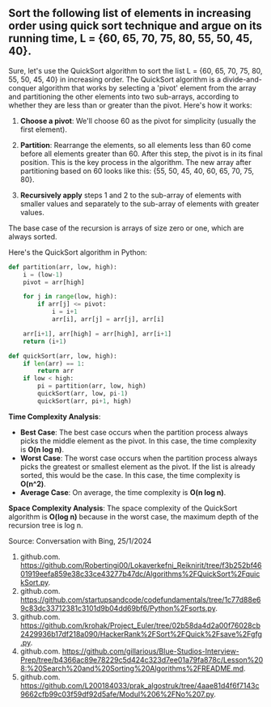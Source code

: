 ## Sort the following list of elements in increasing order using quick sort technique and argue on its running time, L = {60, 65, 70, 75, 80, 55, 50, 45, 40}.

Sure, let's use the QuickSort algorithm to sort the list L = {60, 65, 70, 75, 80, 55, 50, 45, 40} in increasing order. The QuickSort algorithm is a divide-and-conquer algorithm that works by selecting a 'pivot' element from the array and partitioning the other elements into two sub-arrays, according to whether they are less than or greater than the pivot. Here's how it works:

1. **Choose a pivot**: We'll choose 60 as the pivot for simplicity (usually the first element).

2. **Partition**: Rearrange the elements, so all elements less than 60 come before all elements greater than 60. After this step, the pivot is in its final position. This is the key process in the algorithm. The new array after partitioning based on 60 looks like this: {55, 50, 45, 40, 60, 65, 70, 75, 80}.

3. **Recursively apply** steps 1 and 2 to the sub-array of elements with smaller values and separately to the sub-array of elements with greater values.

The base case of the recursion is arrays of size zero or one, which are always sorted.

Here's the QuickSort algorithm in Python:

```python
def partition(arr, low, high):
    i = (low-1)
    pivot = arr[high]

    for j in range(low, high):
        if arr[j] <= pivot:
            i = i+1
            arr[i], arr[j] = arr[j], arr[i]

    arr[i+1], arr[high] = arr[high], arr[i+1]
    return (i+1)

def quickSort(arr, low, high):
    if len(arr) == 1:
        return arr
    if low < high:
        pi = partition(arr, low, high)
        quickSort(arr, low, pi-1)
        quickSort(arr, pi+1, high)
```

**Time Complexity Analysis**:
- **Best Case**: The best case occurs when the partition process always picks the middle element as the pivot. In this case, the time complexity is **O(n log n)**.
- **Worst Case**: The worst case occurs when the partition process always picks the greatest or smallest element as the pivot. If the list is already sorted, this would be the case. In this case, the time complexity is **O(n^2)**.
- **Average Case**: On average, the time complexity is **O(n log n)**.

**Space Complexity Analysis**:
The space complexity of the QuickSort algorithm is **O(log n)** because in the worst case, the maximum depth of the recursion tree is log n.

Source: Conversation with Bing, 25/1/2024
1. github.com. https://github.com/Robertingi00/Lokaverkefni_Reiknirit/tree/f3b252bf4601919eefa859e38c33ce43277b47dc/Algorithms%2FQuickSort%2FquickSort.py.
2. github.com. https://github.com/startupsandcode/codefundamentals/tree/1c77d88e69c83dc33712381c3101d9b04dd69bf6/Python%2Fsorts.py.
3. github.com. https://github.com/krohak/Project_Euler/tree/02b58da4d2a00f76028cb2429936b17df218a090/HackerRank%2FSort%2FQuick%2Fsave%2Fgfg.py.
4. github.com. https://github.com/gillarious/Blue-Studios-Interview-Prep/tree/b4366ac89e78229c5d424c323d7ee01a79fa878c/Lesson%208:%20Search%20and%20Sorting%20Algorithms%2FREADME.md.
5. github.com. https://github.com/L200184033/prak_algostruk/tree/4aae81d4f6f7143c9662cfb99c03f59df92d5afe/Modul%206%2FNo%207.py.
